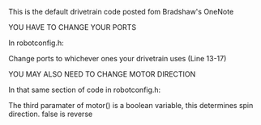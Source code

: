 This is the default drivetrain code posted fom Bradshaw's OneNote

YOU HAVE TO CHANGE YOUR PORTS

In robotconfig.h:

Change ports to whichever ones your drivetrain uses (Line 13-17)


YOU MAY ALSO NEED TO CHANGE MOTOR DIRECTION

In that same section of code in robotconfig.h:

The third paramater of motor() is a boolean variable, this determines spin direction. false is reverse
